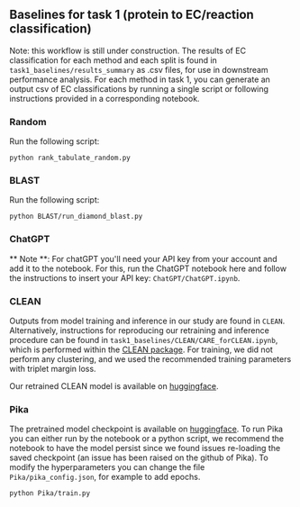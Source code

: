 
## Baselines for task 1 (protein to EC/reaction classification)

Note: this workflow is still under construction. The results of EC classification for each method and each split is found in `task1_baselines/results_summary` as .csv files, for use in downstream performance analysis. For each method in task 1, you can generate an output csv of EC classifications by running a single script or following instructions provided in a corresponding notebook.

### Random
Run the following script:
```
python rank_tabulate_random.py
```

### BLAST
Run the following script:
```
python BLAST/run_diamond_blast.py
```

### ChatGPT
** Note **: For chatGPT you'll need your API key from your account and add it to the notebook.
For this, run the ChatGPT notebook here and follow the instructions to insert your API key: `ChatGPT/ChatGPT.ipynb`.


### CLEAN
Outputs from model training and inference in our study are found in `CLEAN`. Alternatively, instructions for reproducing our retraining and inference procedure can be found in `task1_baselines/CLEAN/CARE_forCLEAN.ipynb`, which is performed within the [CLEAN package](https://github.com/tttianhao/CLEAN/tree/main). For training, we did not perform any clustering, and we used the recommended training parameters with triplet margin loss.

Our retrained CLEAN  model is available on [huggingface](https://huggingface.co/jsunn-y/CARE_pretrained).

### Pika
The pretrained model checkpoint is available on [huggingface](https://huggingface.co/jsunn-y/CARE_pretrained).
To run Pika you can either run by the notebook or a python script, we recommend the notebook to have the model persist
 since we found issues re-loading the saved checkpoint (an issue has been raised on the github of Pika). 
To modify the hyperparameters you can change the file `Pika/pika_config.json`, for example to add epochs. 
```
python Pika/train.py
```
